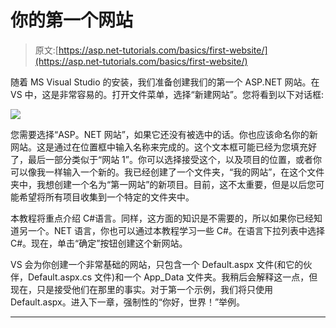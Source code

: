 # 你的第一个网站

> 原文:[https://asp.net-tutorials.com/basics/first-website/](https://asp.net-tutorials.com/basics/first-website/)

随着 MS Visual Studio 的安装，我们准备创建我们的第一个 ASP.NET 网站。在 VS 中，这是非常容易的。打开文件菜单，选择“新建网站”。您将看到以下对话框:

![](../Images/216e04f44b74c508ad5b737fa31a5e53.png)

您需要选择“ASP。NET 网站”，如果它还没有被选中的话。你也应该命名你的新网站。这是通过在位置框中输入名称来完成的。这个文本框可能已经为您填充好了，最后一部分类似于“网站 1”。你可以选择接受这个，以及项目的位置，或者你可以像我一样输入一个新的。我已经创建了一个文件夹，“我的网站”，在这个文件夹中，我想创建一个名为“第一网站”的新项目。目前，这不太重要，但是以后您可能希望将所有项目收集到一个特定的文件夹中。

本教程将重点介绍 C#语言。同样，这方面的知识是不需要的，所以如果你已经知道另一个。NET 语言，你也可以通过本教程学习一些 C#。在语言下拉列表中选择 C#。现在，单击“确定”按钮创建这个新网站。

VS 会为你创建一个非常基础的网站，只包含一个 Default.aspx 文件(和它的伙伴，Default.aspx.cs 文件)和一个 App_Data 文件夹。我稍后会解释这一点，但现在，只是接受他们在那里的事实。对于第一个示例，我们将只使用 Default.aspx。进入下一章，强制性的“你好，世界！”举例。

* * *
